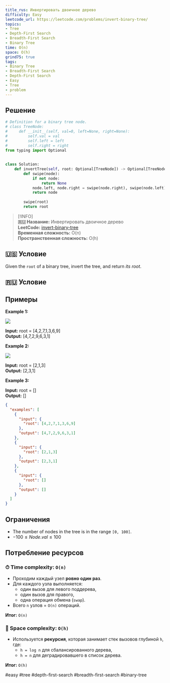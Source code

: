 ```yaml
---
title_rus: Инвертировать двоичное дерево
difficulty: Easy
leetcode_url: https://leetcode.com/problems/invert-binary-tree/
topics:
- Tree
- Depth-First Search
- Breadth-First Search
- Binary Tree
time: O(n)
space: O(h)
grind75: true
tags:
- Binary Tree
- Breadth-First Search
- Depth-First Search
- Easy
- Tree
- problem
---
```

## Решение

```python
# Definition for a binary tree node.  
# class TreeNode:  
#     def __init__(self, val=0, left=None, right=None):  
#         self.val = val  
#         self.left = left  
#         self.right = right  
from typing import Optional  
  
  
class Solution:  
    def invertTree(self, root: Optional[TreeNode]) -> Optional[TreeNode]:  
        def swipe(node):  
            if not node:  
                return None  
            node.left, node.right = swipe(node.right), swipe(node.left)  
            return node  
  
        swipe(root)  
        return root
```

> [!INFO]  
> **🇷🇺 Название:** Инвертировать двоичное дерево  
> **LeetCode:** [invert-binary-tree](https://leetcode.com/problems/invert-binary-tree/)  
> **Временная сложность:** O(n)  
> **Пространственная сложность:** O(h)  



## 🇺🇸 Условие

Given the `root` of a binary tree, invert the tree, and return _its root_.

## 🇷🇺 Условие

<!-- Место для вставки перевода на русском языке -->

## Примеры

**Example 1:**

![](https://assets.leetcode.com/uploads/2021/03/14/invert1-tree.jpg)

**Input:** root = [4,2,7,1,3,6,9]  
**Output:** [4,7,2,9,6,3,1]  

**Example 2:**

![](https://assets.leetcode.com/uploads/2021/03/14/invert2-tree.jpg)

**Input:** root = [2,1,3]  
**Output:** [2,3,1]  

**Example 3:**

**Input:** root = []  
**Output:** []  

```json
{
  "examples": [
    {
      "input": {
        "root": [4,2,7,1,3,6,9]
      },
      "output": [4,7,2,9,6,3,1]
    },
    {
      "input": {
        "root": [2,1,3]
      },
      "output": [2,3,1]
    },
    {
      "input": {
        "root": []
      },
      "output": []
    }
  ]
}
```

## Ограничения

- The number of nodes in the tree is in the range `[0, 100]`.
- $-100 \leq Node.val \leq 100$

## Потребление ресурсов
### ⏱ Time complexity: `O(n)`

- Проходим каждый узел **ровно один раз**.
- Для каждого узла выполняется:
    - один вызов для левого поддерева,
    - один вызов для правого,
    - одна операция обмена (`swap`).
- Всего `n` узлов = `O(n)` операций.

**Итог:** `O(n)`

### 🧠 Space complexity: `O(h)`

- Используется **рекурсия**, которая занимает стек вызовов глубиной `h`, где:
	- `h = log n` для сбалансированного дерева,
	- `h = n` для деградировавшего в список дерева.

**Итог:** `O(h)`

#easy #tree #depth-first-search #breadth-first-search #binary-tree
